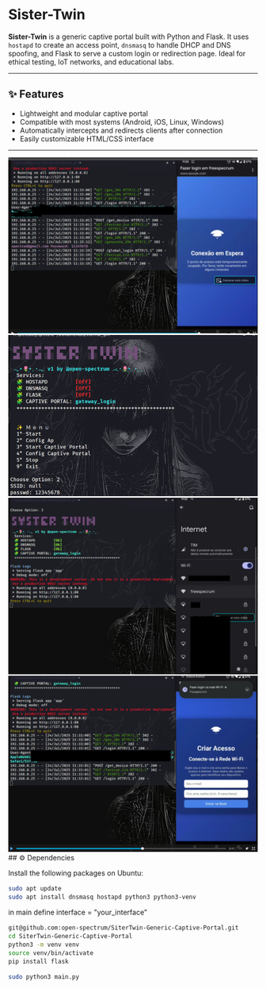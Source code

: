 # Sister-Twin

**Sister-Twin** is a generic captive portal built with Python and Flask. It uses `hostapd` to create an access point, `dnsmasq` to handle DHCP and DNS spoofing, and Flask to serve a custom login or redirection page. Ideal for ethical testing, IoT networks, and educational labs.

---

## ✨ Features

- Lightweight and modular captive portal
- Compatible with most systems (Android, iOS, Linux, Windows)
- Automatically intercepts and redirects clients after connection
- Easily customizable HTML/CSS interface

---
<img src= "./imgs/f0.png">
<img src ="./imgs/f1.png">
<img src= "./imgs/f2.png">
<img src ="./imgs/f3.png">
## ⚙️ Dependencies

Install the following packages on Ubuntu:

```bash
sudo apt update
sudo apt install dnsmasq hostapd python3 python3-venv

```
in main define
interface = "your_interface"
```bash
git@github.com:open-spectrum/SiterTwin-Generic-Captive-Portal.git
cd SiterTwin-Generic-Captive-Portal
python3 -m venv venv
source venv/bin/activate
pip install flask
```
```bash
sudo python3 main.py
